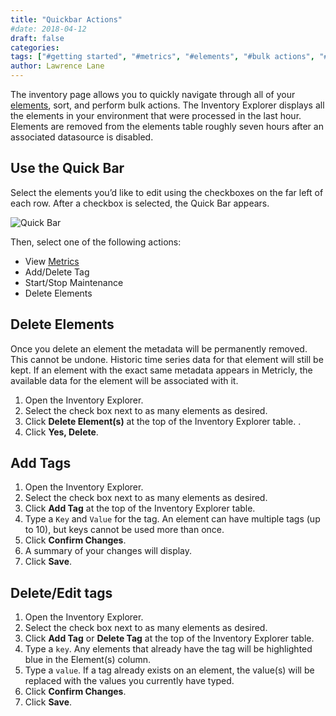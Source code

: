 ```yaml
---
title: "Quickbar Actions"
#date: 2018-04-12
draft: false
categories:
tags: ["#getting started", "#metrics", "#elements", "#bulk actions", "#inventory page" ]
author: Lawrence Lane
---
```

The inventory page allows you to quickly navigate through all of your [elements][1], sort, and perform bulk actions. The Inventory Explorer displays all the elements in your environment that were processed in the last hour. Elements are removed from the elements table roughly seven hours after an associated datasource is disabled.

## Use the Quick Bar
Select the elements you’d like to edit using the checkboxes on the far left of each row. After a checkbox is selected, the Quick Bar appears.

![Quick Bar](/images/inventory-actions/quick-bar.png)

Then, select one of the following actions:

- View [Metrics][2]
- Add/Delete Tag
- Start/Stop Maintenance
- Delete Elements

## Delete Elements
Once you delete an element the metadata will be permanently removed. This cannot be undone. Historic time series data for that element will still be kept. If an element with the exact same metadata appears in Metricly, the available data for the element will be associated with it.

1. Open the Inventory Explorer.
2. Select the check box next to as many elements as desired.
3. Click **Delete Element(s)** at the top of the Inventory Explorer table. .
4. Click **Yes, Delete**.

## Add Tags
1. Open the Inventory Explorer.
2. Select the check box next to as many elements as desired.
3. Click **Add Tag** at the top of the Inventory Explorer table.
4. Type a `Key` and `Value` for the tag. An element can have multiple tags (up to 10), but keys cannot be used more than once.
5. Click **Confirm Changes**.
6. A summary of your changes will display.
7. Click **Save**.

## Delete/Edit tags
1. Open the Inventory Explorer.
2. Select the check box next to as many elements as desired.
3. Click **Add Tag** or **Delete Tag** at the top of the Inventory Explorer table.
4. Type a `key`. Any elements that already have the tag will be highlighted blue in the Element(s) column.
5. Type a `value`. If a tag already exists on an element, the value(s) will be replaced with the values you currently have typed.
6. Click **Confirm Changes**.
7. Click **Save**.




[1]: /capacity-monitoring/inventory/
[2]: /capacity-monitoring/metrics/
